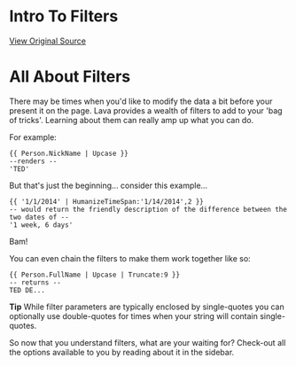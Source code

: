 # Intro To Filters
[View Original Source](https://community.rockrms.com/lava/filters)

All About Filters
=================

There may be times when you'd like to modify the data a bit before your present it on the page. Lava provides a wealth of filters to add to your 'bag of tricks'. Learning about them can really amp up what you can do.

For example:

```
{{ Person.NickName | Upcase }}
--renders --
'TED'
```
But that's just the beginning... consider this example...
```
{{ '1/1/2014' | HumanizeTimeSpan:'1/14/2014',2 }}
-- would return the friendly description of the difference between the two dates of --
'1 week, 6 days'
```
Bam!

You can even chain the filters to make them work together like so:

```
{{ Person.FullName | Upcase | Truncate:9 }}
-- returns --
TED DE...
```

**Tip** While filter parameters are typically enclosed by single-quotes you can optionally use double-quotes for times when your string will contain single-quotes.

So now that you understand filters, what are your waiting for? Check-out all the options available to you by reading about it in the sidebar.